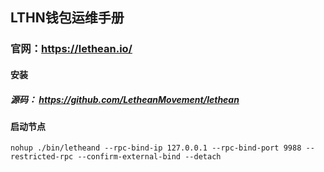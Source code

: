 ## LTHN钱包运维手册

### 官网：https://lethean.io/
#### 安装
##### 源码： https://github.com/LetheanMovement/lethean


#### 启动节点
`nohup ./bin/letheand --rpc-bind-ip 127.0.0.1 --rpc-bind-port 9988 --restricted-rpc --confirm-external-bind --detach`
